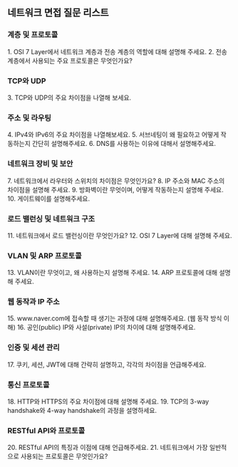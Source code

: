 ## 네트워크 면접 질문 리스트

<h3>계층 및 프로토콜</h3>
1. OSI 7 Layer에서 네트워크 계층과 전송 계층의 역할에 대해 설명해 주세요.
2. 전송 계층에서 사용되는 주요 프로토콜은 무엇인가요?

<h3>TCP와 UDP</h3>
3. TCP와 UDP의 주요 차이점을 나열해 보세요.

<h3>주소 및 라우팅</h3>
4. IPv4와 IPv6의 주요 차이점을 나열해보세요.
5. 서브네팅이 왜 필요하고 어떻게 작동하는지 간단히 설명해주세요.
6. DNS를 사용하는 이유에 대해서 설명해주세요.

<h3>네트워크 장비 및 보안</h3>
7. 네트워크에서 라우터와 스위치의 차이점은 무엇인가요?
8. IP 주소와 MAC 주소의 차이점을 설명해 주세요.
9. 방화벽이란 무엇이며, 어떻게 작동하는지 설명해 주세요.
10. 게이트웨이를 설명해주세요.

<h3>로드 밸런싱 및 네트워크 구조</h3>
11. 네트워크에서 로드 밸런싱이란 무엇인가요?
12. OSI 7 Layer에 대해 설명해 주세요.

<h3>VLAN 및 ARP 프로토콜</h3>
13. VLAN이란 무엇이고, 왜 사용하는지 설명해 주세요.
14. ARP 프로토콜에 대해 설명해 주세요.

<h3>웹 동작과 IP 주소</h3>
15. www.naver.com에 접속할 때 생기는 과정에 대해 설명해주세요. (웹 동작 방식 이해)
16. 공인(public) IP와 사설(private) IP의 차이에 대해 설명해주세요.

<h3>인증 및 세션 관리</h3>
17. 쿠키, 세션, JWT에 대해 간략히 설명하고, 각각의 차이점을 언급해주세요.

<h3>통신 프로토콜</h3>
18. HTTP와 HTTPS의 주요 차이점에 대해 설명해 주세요.
19. TCP의 3-way handshake와 4-way handshake의 과정을 설명하세요.

<h3>RESTful API와 프로토콜</h3>
20. RESTful API의 특징과 이점에 대해 언급해주세요.
21. 네트워크에서 가장 일반적으로 사용되는 프로토콜은 무엇인가요?
